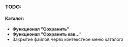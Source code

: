 ### TODO:
#### Каталог:
* **Функционал "Сохранить"**
* **Функционал "Сохранить как..."**
* Закрытие файлов через контекстное меню каталога